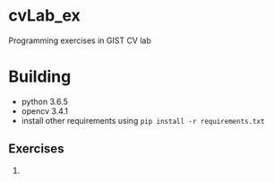 # cvLab_ex

Programming exercises in GIST CV lab



# Building

- python 3.6.5
- opencv 3.4.1
- install other requirements using `pip install -r requirements.txt`
    
## Exercises
    
1. 